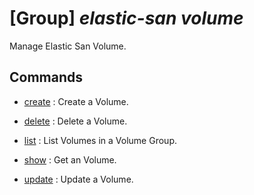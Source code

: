# [Group] _elastic-san volume_

Manage Elastic San Volume.

## Commands

- [create](/Commands/elastic-san/volume/_create.md)
: Create a Volume.

- [delete](/Commands/elastic-san/volume/_delete.md)
: Delete a Volume.

- [list](/Commands/elastic-san/volume/_list.md)
: List Volumes in a Volume Group.

- [show](/Commands/elastic-san/volume/_show.md)
: Get an Volume.

- [update](/Commands/elastic-san/volume/_update.md)
: Update a Volume.
